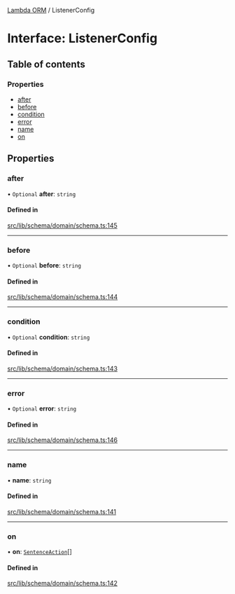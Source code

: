 [Lambda ORM](../README.md) / ListenerConfig

# Interface: ListenerConfig

## Table of contents

### Properties

- [after](ListenerConfig.md#after)
- [before](ListenerConfig.md#before)
- [condition](ListenerConfig.md#condition)
- [error](ListenerConfig.md#error)
- [name](ListenerConfig.md#name)
- [on](ListenerConfig.md#on)

## Properties

### after

• `Optional` **after**: `string`

#### Defined in

[src/lib/schema/domain/schema.ts:145](https://github.com/lambda-orm/lambdaorm-base/blob/76aa344/src/lib/schema/domain/schema.ts#L145)

___

### before

• `Optional` **before**: `string`

#### Defined in

[src/lib/schema/domain/schema.ts:144](https://github.com/lambda-orm/lambdaorm-base/blob/76aa344/src/lib/schema/domain/schema.ts#L144)

___

### condition

• `Optional` **condition**: `string`

#### Defined in

[src/lib/schema/domain/schema.ts:143](https://github.com/lambda-orm/lambdaorm-base/blob/76aa344/src/lib/schema/domain/schema.ts#L143)

___

### error

• `Optional` **error**: `string`

#### Defined in

[src/lib/schema/domain/schema.ts:146](https://github.com/lambda-orm/lambdaorm-base/blob/76aa344/src/lib/schema/domain/schema.ts#L146)

___

### name

• **name**: `string`

#### Defined in

[src/lib/schema/domain/schema.ts:141](https://github.com/lambda-orm/lambdaorm-base/blob/76aa344/src/lib/schema/domain/schema.ts#L141)

___

### on

• **on**: [`SentenceAction`](../enums/SentenceAction.md)[]

#### Defined in

[src/lib/schema/domain/schema.ts:142](https://github.com/lambda-orm/lambdaorm-base/blob/76aa344/src/lib/schema/domain/schema.ts#L142)
